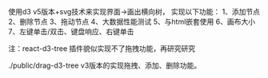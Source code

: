 使用d3 v5版本+svg技术来实现界面->画出横向树，
实现以下功能：
1、添加节点
2、删除节点
3、拖动节点
4、大数据性能测试
5、与html嵌套使用
6、画布大小
7、左键单击/双击、键盘响应、右键单击

注：react-d3-tree 插件貌似实现不了拖拽功能，再研究研究


./public/drag-d3-tree v3版本的实现拖拽、添加、删除功能。

